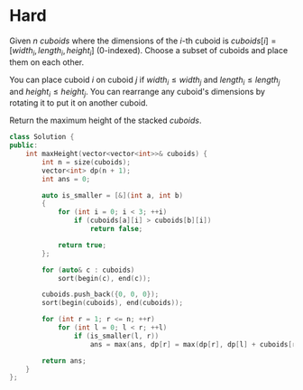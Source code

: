 # Hard

Given $n$ $cuboids$ where the dimensions of the $i$-th cuboid is $cuboids[i] = [width_i, length_i, height_i]$ (0-indexed). Choose a subset of cuboids and place them on each other.

You can place cuboid $i$ on cuboid $j$ if $width_i \leq width_j$ and $length_i \leq length_j$ and $height_i \leq height_j$. You can rearrange any cuboid's dimensions by rotating it to put it on another cuboid.

Return the maximum height of the stacked $cuboids$.

```cpp
class Solution {
public:
    int maxHeight(vector<vector<int>>& cuboids) {
        int n = size(cuboids);
        vector<int> dp(n + 1);
        int ans = 0;

        auto is_smaller = [&](int a, int b)
        {
            for (int i = 0; i < 3; ++i)
                if (cuboids[a][i] > cuboids[b][i])
                    return false;

            return true;
        };

        for (auto& c : cuboids)
            sort(begin(c), end(c));

        cuboids.push_back({0, 0, 0});
        sort(begin(cuboids), end(cuboids));

        for (int r = 1; r <= n; ++r)
            for (int l = 0; l < r; ++l)
                if (is_smaller(l, r))
                    ans = max(ans, dp[r] = max(dp[r], dp[l] + cuboids[r][2]));

        return ans;
    }
};
```
